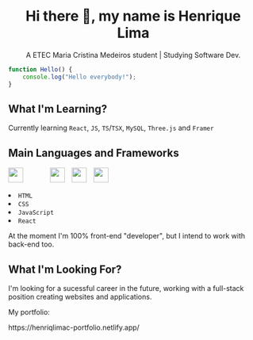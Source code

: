 <h1 align="center">Hi there 👋, my name is Henrique Lima</h1>
<p align="center">A ETEC Maria Cristina Medeiros student | Studying Software Dev.</p>

```javascript
function Hello() {
	console.log("Hello everybody!");
}
```

<h2 align="left">What I'm Learning?</h2>
<p align="left">Currently learning <code>React</code>, <code>JS</code>, <code>TS</code>/<code>TSX</code>, <code>MySQL</code>, <code>Three.js</code> and <code>Framer</code></p>

<h2 align="left">Main Languages and Frameworks</h2>
<p align="left">
  <img width="30px" style="padding-right:40px" src="https://cdn.jsdelivr.net/gh/devicons/devicon/icons/html5/html5-original.svg" />
  <img width="30px" style="padding-left:10px" src="https://cdn.jsdelivr.net/gh/devicons/devicon/icons/css3/css3-original.svg" />
  <img width="30px" style="padding-left:10px" src="https://cdn.jsdelivr.net/gh/devicons/devicon/icons/javascript/javascript-original.svg" />
  <img width="30px" style="padding-left:10px" src="https://cdn.jsdelivr.net/gh/devicons/devicon/icons/react/react-original.svg" />
</p>
<li><code>HTML</code></li>
<li><code>CSS</code></li>
<li><code>JavaScript</code></li>
<li><code>React</code></li>
<p>At the moment I'm 100% front-end "developer", but I intend to work with back-end too.</p>

<h2 align="left">What I'm Looking For?</h2>
<p>I'm looking for a sucessful career in the future, working with a full-stack position creating websites and applications.</p>

<p>My portfolio:</p>
https://henriqlimac-portfolio.netlify.app/
